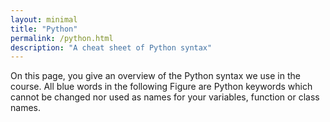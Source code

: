 ```yaml
---
layout: minimal
title: "Python"
permalink: /python.html
description: "A cheat sheet of Python syntax"
---
```


On this page, you give an overview of the Python syntax we use in the course. All blue words in the following Figure are Python keywords which cannot be changed nor used as names for your variables, function or class names.

<object type="image/svg+xml" data="/assets/img/python.svg"></object>
